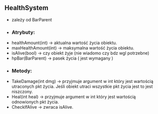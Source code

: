## HealthSystem
-   zależy od BarParent
-   ### Atrybuty:
   -   healthAmount(int) -> aktualna wartość życia obiektu.
   -   maxHealthAmount(int) -> maksymalna wartość życia obiektu.
   -   isAlive(bool) -> czy obiekt żyje (nie wiadomo czy bdz wgl potrzebne)
   -   hpBar(BarParent) -> pasek życia ( jest wymagany )
-   ### Metody:
   -    TakeDamage(int dmg) -> przyjmuje argument w int który jest wartością utraconych pkt życia. Jeśli obiekt utraci wszystkie pkt życia jest to jest niszczony.
   -    Heal(int heal) -> przyjmuje argument w int który jest wartością odnowionych pkt życia.
   -    CheckIfAlive -> zwraca isAlive.